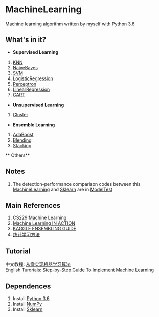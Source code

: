 # MachineLearning
Machine learning algorithm written by myself with Python 3.6
## What's in it?
+ **Supervised Learning**
1. [KNN](https://github.com/DandelionLau/MachineLearning/blob/master/Supervised%20Learning/KNN.py)
2. [NaiveBayes](https://github.com/DandelionLau/MachineLearning/blob/master/Supervised%20Learning/NaiveBayes.py)
3. [SVM](https://github.com/DandelionLau/MachineLearning/blob/master/Supervised%20Learning/SVM.py)
4. [LogisticRegression](https://github.com/DandelionLau/MachineLearning/blob/master/Supervised%20Learning/LogisticRegression.py)
5. [Perceptron](https://github.com/DandelionLau/MachineLearning/blob/master/Supervised%20Learning/Perceptron.py)
6. [LinearRegression](https://github.com/DandelionLau/MachineLearning/blob/master/Supervised%20Learning/LinearRegression.py)
7. [CART](https://github.com/DandelionLau/MachineLearning/blob/master/Supervised%20Learning/Tree.py)


+ **Unsupervised Learning**
1. [Cluster]()

+ **Ensemble Learning**
1. [AdaBoost](https://github.com/DandelionLau/MachineLearning/tree/master/Ensemble%20Learning)
2. [Blending](https://github.com/DandelionLau/MachineLearning/blob/master/Ensemble%20Learning/Blending.py)
3. [Stacking](https://github.com/DandelionLau/MachineLearning/blob/master/Ensemble%20Learning/Stacking.py)

** Others**

## Notes
1. The detection-performance comparison codes  between this [MachineLearning](https://github.com/DandelionLau/MachineLearning) and [Sklearn](https://scikit-learn.org/stable/) are in [ModelTest](https://github.com/DandelionLau/MachineLearning/tree/master/ModelTest) 


## Main References
1. [CS229:Machine Learning](http://cs229.stanford.edu/)
2. [Machine Learning IN ACTION](https://www.manning.com/books/machine-learning-in-action)
3. [KAGGLE ENSEMBLING GUIDE](https://mlwave.com/kaggle-ensembling-guide/)
4. [统计学习方法](https://baike.baidu.com/item/%E7%BB%9F%E8%AE%A1%E5%AD%A6%E4%B9%A0%E6%96%B9%E6%B3%95/10430179)

## Tutorial
中文教程: [从零实现机器学习算法](https://zhuanlan.zhihu.com/easymachinelearning)  
English Turorials: [Step-by-Step Guide To Implement Machine Learning](https://www.codeproject.com/script/Articles/MemberArticles.aspx?amid=14354398)

## Dependences
1. Install [Python 3.6](https://www.python.org/)
2. Install [NumPy](http://www.numpy.org/)
2. Install [Sklearn](https://scikit-learn.org/)
